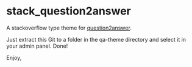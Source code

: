 stack_question2answer
=====================

A stackoverflow type theme for [question2answer](https://github.com/q2a/question2answer).

Just extract this Git to a folder in the qa-theme directory and select it in your admin panel. Done!

Enjoy,